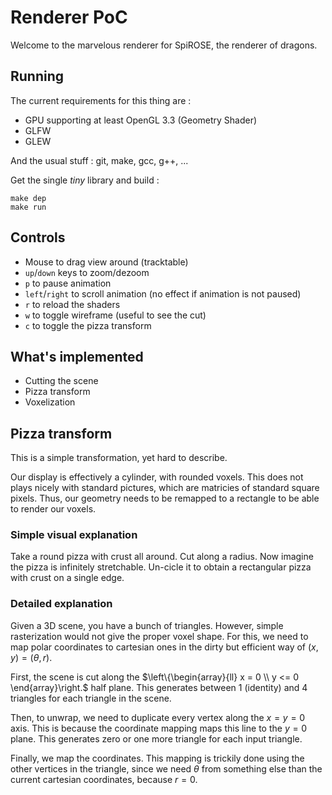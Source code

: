 # Renderer PoC

Welcome to the marvelous renderer for SpiROSE, the renderer of dragons.

## Running

The current requirements for this thing are :

- GPU supporting at least OpenGL 3.3 (Geometry Shader)
- GLFW
- GLEW

And the usual stuff : git, make, gcc, g++, ...

Get the single *tiny* library and build :

    make dep
    make run

## Controls

- Mouse to drag view around (tracktable)
- `up`/`down` keys to zoom/dezoom
- `p` to pause animation
- `left`/`right` to scroll animation (no effect if animation is not paused)
- `r` to reload the shaders
- `w` to toggle wireframe (useful to see the cut)
- `c` to toggle the pizza transform

## What's implemented

- Cutting the scene
- Pizza transform
- Voxelization

## Pizza transform

This is a simple transformation, yet hard to describe.

Our display is effectively a cylinder, with rounded voxels. This does not plays
nicely with standard pictures, which are matricies of standard square pixels.
Thus, our geometry needs to be remapped to a rectangle to be able to render our
voxels.

### Simple visual explanation

Take a round pizza with crust all around. Cut along a radius. Now imagine the
pizza is infinitely stretchable. Un-cicle it to obtain a rectangular pizza with
crust on a single edge.

### Detailed explanation

Given a 3D scene, you have a bunch of triangles. However, simple rasterization
would not give the proper voxel shape. For this, we need to map polar
coordinates to cartesian ones in the dirty but efficient way of
$`(x, y) = (\theta, r)`$.

First, the scene is cut along the
$`\left\{\begin{array}{ll} x = 0 \\ y <= 0 \end{array}\right.`$ half plane. This
generates between 1 (identity) and 4 triangles for each triangle in the scene.

Then, to unwrap, we need to duplicate every vertex along the $`x = y = 0`$ axis.
This is because the coordinate mapping maps this line to the $`y = 0`$ plane.
This generates zero or one more triangle for each input triangle.

Finally, we map the coordinates. This mapping is trickily done using the other
vertices in the triangle, since we need $`\theta`$ from something else than the
current cartesian coordinates, because $`r = 0`$.

